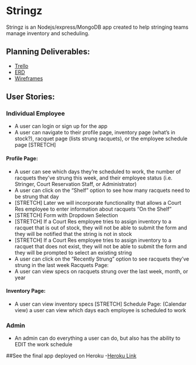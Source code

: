 # Stringz
Stringz is an Nodejs/express/MongoDB app created to help stringing teams manage inventory and scheduling.

## Planning Deliverables:
- [Trello](https://trello.com/b/dCLyCWKs/stringz)
- [ERD](https://www.draw.io/#G1Mco6PszQoTaRwokO6yBLzstdqDkqMpM6)
- [Wireframes](https://www.canva.com/design/DAC0KRaGYFg/X3hYEKdMtXNhchlPCLBkow/edit?category=tACFat6uXco)

## User Stories:
### Individual Employee
- A user can login or sign up for the app
- A user can navigate to their profile page, inventory page (what’s in stock?), racquet page (lists strung racquets), or the employee schedule page [STRETCH]

#### Profile Page:
- A user can see which days they’re scheduled to work, the number of racquets they’ve strung this week, and their employee status (i.e. Stringer, Court Reservation Staff, or Administrator)
- A user can click on the “Shelf” option to see how many racquets need to be strung that day
- [STRETCH] Later we will incorporate functionality that allows a Court Res employee to enter information about racquets “On the Shelf”
- [STRETCH] Form with Dropdown Selection
- [STRETCH] If a Court Res employee tries to assign inventory to a racquet that is out of stock, they will not be able to submit the form and they will be notified that the string is not in stock
- [STRETCH] If a Court Res employee tries to assign inventory to a racquet that does not exist, they will not be able to submit the form and they will be prompted to select an existing string
- A user can click on the “Recently Strung” option to see racquets they’ve strung in the last week
Racquets Page:
- A user can view specs on racquets strung over the last week, month, or year
#### Inventory Page:
- A user can view inventory specs
[STRETCH] Schedule Page:
(Calendar view) a user can view which days each employee is scheduled to work

### Admin
- An admin can do everything a user can do, but also has the ability to EDIT the work schedule

##See the final app deployed on Heroku
-[Heroku Link](https://protected-hollows-53369.herokuapp.com/)
